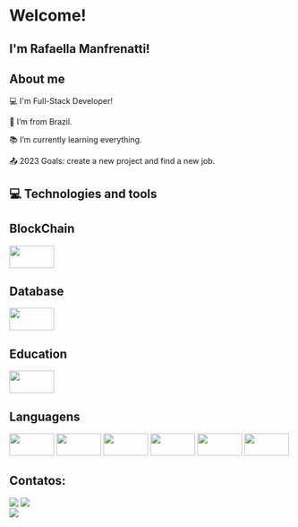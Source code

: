 # Welcome!

 

## I'm Rafaella Manfrenatti!

 
## About me

:computer: I'm Full-Stack Developer!

:house_with_garden: I’m from Brazil.

:books: I’m currently learning everything.

:outbox_tray: 2023 Goals: create a new project and find a new job.


## :computer: Technologies and tools


 ## BlockChain
 <img src="https://img.shields.io/badge/Blockchain.com-121D33?logo=blockchaindotcom&logoColor=fff&style=for-the-badge" width="80" height="40"/>
 
 
  ## Database
  <img src="https://img.shields.io/badge/MySQL-005C84?style=for-the-badge&logo=mysql&logoColor=white" width="80" height="40"/>
  
   
 ## Education
  <img src="https://img.shields.io/badge/freecodecamp-27273D?style=for-the-badge&logo=freecodecamp&logoColor=white" width="80" height="40"/>
  
 
  ## Languagens
  
  <img src="https://img.shields.io/badge/CSS3-1572B6?style=for-the-badge&logo=css3&logoColor=white" width="80" height="40"/>
  <img src="https://img.shields.io/badge/HTML5-E34F26?style=for-the-badge&logo=html5&logoColor=white" width="80" height="40"/>
   <img src="https://img.shields.io/badge/JavaScript-323330?style=for-the-badge&logo=javascript&logoColor=F7DF1E" width="80" height="40"/>
  <img src="https://img.shields.io/badge/PHP-777BB4?style=for-the-badge&logo=php&logoColor=white" width="80" height="40"/>
   <img src="https://img.shields.io/badge/Python-FFD43B?style=for-the-badge&logo=python&logoColor=blue" width="80" height="40"/>
   <img src="https://img.shields.io/badge/Solidity-e6e6e6?style=for-the-badge&logo=solidity&logoColor=black" width="80" height="40"/>
  
  
## Contatos:

<div>

<a href = "mailto:rafinhars1987@gmail.com"><img src="https://img.shields.io/badge/Gmail-D14836?style=for-the-badge&logo=gmail&logoColor=white" target="_blank"></a>
<a href="https://www.linkedin.com/in/rafaella-rodrigues-manfrenatti-484328ba/" target="_blank"><img src="https://img.shields.io/badge/-LinkedIn-%230077B5?style=for-the-badge&logo=linkedin&logoColor=white" target="_blank"></a>  
 <a href="https://www.linkedin.com/in/rafaella-rodrigues-manfrenatti-484328ba/" target="_blank"><img src=" https://img.shields.io/badge/Discord-5865F2?style=for-the-badge&logo=discord&logoColor=white" target="_blank"></a>

</div>  
  
 
